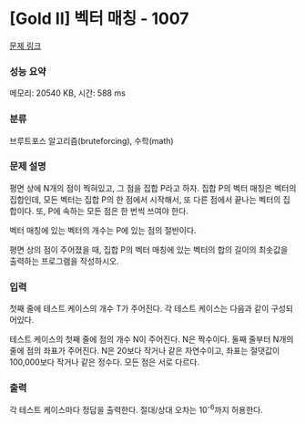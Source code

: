 # [Gold II] 벡터 매칭 - 1007 

[문제 링크](https://www.acmicpc.net/problem/1007) 

### 성능 요약

메모리: 20540 KB, 시간: 588 ms

### 분류

브루트포스 알고리즘(bruteforcing), 수학(math)

### 문제 설명

<p>평면 상에 N개의 점이 찍혀있고, 그 점을 집합 P라고 하자. 집합 P의 벡터 매칭은 벡터의 집합인데, 모든 벡터는 집합 P의 한 점에서 시작해서, 또 다른 점에서 끝나는 벡터의 집합이다. 또, P에 속하는 모든 점은 한 번씩 쓰여야 한다.</p>

<p>벡터 매칭에 있는 벡터의 개수는 P에 있는 점의 절반이다.</p>

<p>평면 상의 점이 주어졌을 때, 집합 P의 벡터 매칭에 있는 벡터의 합의 길이의 최솟값을 출력하는 프로그램을 작성하시오.</p>

### 입력 

 <p>첫째 줄에 테스트 케이스의 개수 T가 주어진다. 각 테스트 케이스는 다음과 같이 구성되어있다.</p>

<p>테스트 케이스의 첫째 줄에 점의 개수 N이 주어진다. N은 짝수이다. 둘째 줄부터 N개의 줄에 점의 좌표가 주어진다. N은 20보다 작거나 같은 자연수이고, 좌표는 절댓값이 100,000보다 작거나 같은 정수다. 모든 점은 서로 다르다.</p>

### 출력 

 <p>각 테스트 케이스마다 정답을 출력한다. 절대/상대 오차는 10<sup>-6</sup>까지 허용한다.</p>



